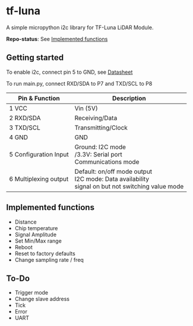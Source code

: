 # tf-luna
A simple micropython i2c library for TF-Luna LiDAR Module.

**Repo-status**: See [Implemented functions](#implemented-functions)

## Getting started

To enable i2c, connect pin 5 to GND, see [Datasheet](https://www.robotshop.com/media/files/content/b/ben/pdf/tf-luna-8m-lidar-distance-sensor-instructions-manual.pdf)

To run main.py, connect RXD/SDA to P7 and TXD/SCL to P8


| Pin & Function        | Description        |
| --------------------- | ------------------ |
| 1 VCC                 | Vin (5V)           |     
| 2 RXD/SDA             | Receiving/Data     |
| 3 TXD/SCL             | Transmitting/Clock |     
| 4 GND                 | GND                |     
| 5 Configuration Input | Ground: I2C mode <br />/3.3V: Serial port <br />Communications mode |     
| 6 Multiplexing output | Default: on/off mode output<br />I2C mode: Data availability<br />signal on but not switching value mode     |     


## Implemented functions
* Distance
* Chip temperature
* Signal Amplitude
* Set Min/Max range
* Reboot
* Reset to factory defaults
* Change sampling rate / freq

## To-Do
* Trigger mode
* Change slave address
* Tick
* Error
* UART
